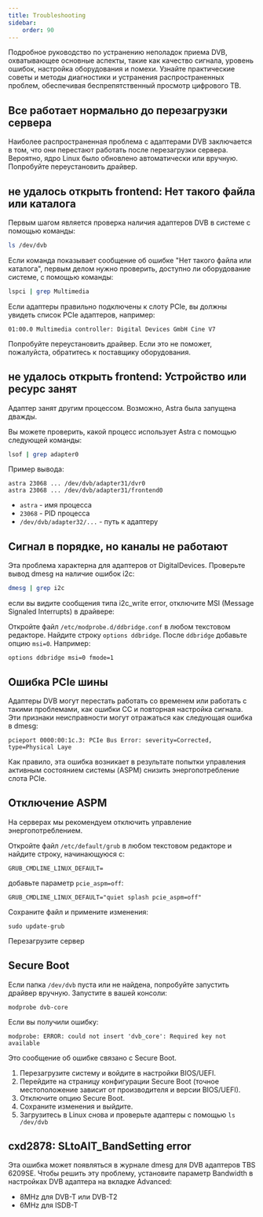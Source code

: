 ```yaml
---
title: Troubleshooting
sidebar:
    order: 90
---
```


Подробное руководство по устранению неполадок приема DVB, охватывающее основные аспекты, такие как качество сигнала, уровень ошибок, настройка оборудования и помехи. Узнайте практические советы и методы диагностики и устранения распространенных проблем, обеспечивая беспрепятственный просмотр цифрового ТВ.

## Все работает нормально до перезагрузки сервера

Наиболее распространенная проблема с адаптерами DVB заключается в том, что они перестают работать после перезагрузки сервера. Вероятно, ядро Linux было обновлено автоматически или вручную. Попробуйте переустановить драйвер.

## не удалось открыть frontend: Нет такого файла или каталога

Первым шагом является проверка наличия адаптеров DVB в системе с помощью команды:

```sh
ls /dev/dvb
```

Если команда показывает сообщение об ошибке "Нет такого файла или каталога", первым делом нужно проверить, доступно ли оборудование системе, с помощью команды:

```sh
lspci | grep Multimedia
```

Если адаптеры правильно подключены к слоту PCIe, вы должны увидеть список PCIe адаптеров, например:

```
01:00.0 Multimedia controller: Digital Devices GmbH Cine V7
```

Попробуйте переустановить драйвер. Если это не поможет, пожалуйста, обратитесь к поставщику оборудования.

## не удалось открыть frontend: Устройство или ресурс занят

Адаптер занят другим процессом. Возможно, Astra была запущена дважды.

Вы можете проверить, какой процесс использует Astra с помощью следующей команды:

```sh
lsof | grep adapter0
```

Пример вывода:

```
astra 23068 ... /dev/dvb/adapter31/dvr0
astra 23068 ... /dev/dvb/adapter31/frontend0
```

- `astra` - имя процесса
- `23068` - PID процесса
- `/dev/dvb/adapter32/...` - путь к адаптеру

## Сигнал в порядке, но каналы не работают

Эта проблема характерна для адаптеров от DigitalDevices. Проверьте вывод dmesg на наличие ошибок i2c:

```sh
dmesg | grep i2c
```

если вы видите сообщения типа i2c_write error, отключите MSI (Message Signaled Interrupts) в драйвере:

Откройте файл `/etc/modprobe.d/ddbridge.conf` в любом текстовом редакторе. Найдите строку `options ddbridge`. После `ddbridge` добавьте опцию `msi=0`. Например:

```
options ddbridge msi=0 fmode=1
```

## Ошибка PCIe шины

Адаптеры DVB могут перестать работать со временем или работать с такими проблемами, как ошибки CC и повторная настройка сигнала. Эти признаки неисправности могут отражаться как следующая ошибка в dmesg:

```
pcieport 0000:00:1c.3: PCIe Bus Error: severity=Corrected, type=Physical Laye
```

Как правило, эта ошибка возникает в результате попытки управления активным состоянием системы (ASPM) снизить энергопотребление слота PCIe.

## Отключение ASPM

На серверах мы рекомендуем отключить управление энергопотреблением.

Откройте файл `/etc/default/grub` в любом текстовом редакторе и найдите строку, начинающуюся с:

```
GRUB_CMDLINE_LINUX_DEFAULT=
```

добавьте параметр `pcie_aspm=off`:

```
GRUB_CMDLINE_LINUX_DEFAULT="quiet splash pcie_aspm=off"
```

Сохраните файл и примените изменения:

```
sudo update-grub
```

Перезагрузите сервер

## Secure Boot

Если папка `/dev/dvb` пуста или не найдена, попробуйте запустить драйвер вручную. Запустите в вашей консоли:

```
modprobe dvb-core
```

Если вы получили ошибку:

```
modprobe: ERROR: could not insert 'dvb_core': Required key not available
```

Это сообщение об ошибке связано с Secure Boot.

1. Перезагрузите систему и войдите в настройки BIOS/UEFI.
2. Перейдите на страницу конфигурации Secure Boot (точное местоположение зависит от производителя и версии BIOS/UEFI).
3. Отключите опцию Secure Boot.
4. Сохраните изменения и выйдите.
5. Загрузитесь в Linux снова и проверьте адаптеры с помощью `ls /dev/dvb`

## cxd2878: SLtoAIT_BandSetting error

Эта ошибка может появляться в журнале dmesg для DVB адаптеров TBS 6209SE. Чтобы решить эту проблему, установите параметр Bandwidth в настройках DVB адаптера на вкладке Advanced:

- 8MHz для DVB-T или DVB-T2
- 6MHz для ISDB-T
